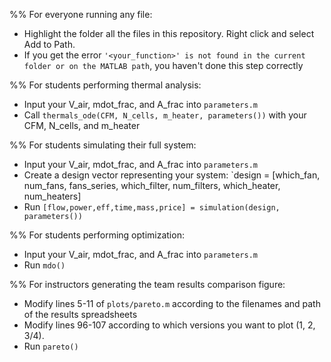 %% For everyone running any file:
- Highlight the folder all the files in this repository. Right click and select Add to Path. 
- If you get the error `'<your_function>' is not found in the current folder or on the MATLAB path`, you haven't done this step correctly

%% For students performing thermal analysis:
- Input your V_air, mdot_frac, and A_frac into `parameters.m`
- Call `thermals_ode(CFM, N_cells, m_heater, parameters())` with your CFM, N_cells, and m_heater

%% For students simulating their full system:
- Input your V_air, mdot_frac, and A_frac into `parameters.m`
- Create a design vector representing your system: `design = [which_fan, num_fans,
        fans_series, which_filter, num_filters, which_heater, num_heaters]
- Run `[flow,power,eff,time,mass,price] = simulation(design, parameters())`

%% For students performing optimization:
- Input your V_air, mdot_frac, and A_frac into `parameters.m`
- Run `mdo()`

%% For instructors generating the team results comparison figure:
- Modify lines 5-11 of `plots/pareto.m` according to the filenames and path of the results spreadsheets
- Modify lines 96-107 according to which versions you want to plot (1, 2, 3/4).
- Run `pareto()`